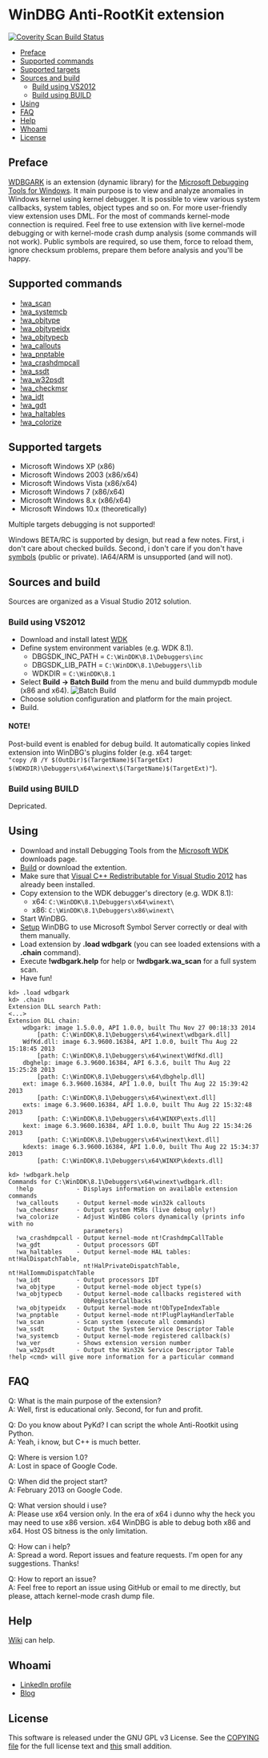 # WinDBG Anti-RootKit extension
[![Coverity Scan Build Status](https://scan.coverity.com/projects/3610/badge.svg)](https://scan.coverity.com/projects/3610)

* [Preface](#preface)
* [Supported commands](#supported-commands)
* [Supported targets](#supported-targets)
* [Sources and build](#sources-and-build)
    * [Build using VS2012](#build-using-vs2012)
    * [Build using BUILD](#build-using-build)
* [Using](#using)
* [FAQ](#faq)
* [Help](#help)
* [Whoami](#whoami)
* [License](#license)

## Preface

[WDBGARK](https://github.com/swwwolf/wdbgark) is an extension (dynamic library) for the
[Microsoft Debugging Tools for Windows](http://msdn.microsoft.com/en-US/library/windows/hardware/ff551063).
It main purpose is to view and analyze anomalies in Windows kernel using kernel debugger. It is possible to view
various system callbacks, system tables, object types and so on. For more user-friendly view extension uses DML.
For the most of commands kernel-mode connection is required. Feel free to use extension with live kernel-mode debugging
or with kernel-mode crash dump analysis (some commands will not work). Public symbols are required, so use them, force
to reload them, ignore checksum problems, prepare them before analysis and you'll be happy.

## Supported commands

* [!wa_scan](https://github.com/swwwolf/wdbgark/wiki/!wa_scan)
* [!wa_systemcb](https://github.com/swwwolf/wdbgark/wiki/!wa_systemcb)
* [!wa_objtype](https://github.com/swwwolf/wdbgark/wiki/!wa_objtype)
* [!wa_objtypeidx](https://github.com/swwwolf/wdbgark/wiki/!wa_objtypeidx)
* [!wa_objtypecb](https://github.com/swwwolf/wdbgark/wiki/!wa_objtypecb)
* [!wa_callouts](https://github.com/swwwolf/wdbgark/wiki/!wa_callouts)
* [!wa_pnptable](https://github.com/swwwolf/wdbgark/wiki/!wa_pnptable)
* [!wa_crashdmpcall](https://github.com/swwwolf/wdbgark/wiki/!wa_crashdmpcall)
* [!wa_ssdt](https://github.com/swwwolf/wdbgark/wiki/!wa_ssdt)
* [!wa_w32psdt](https://github.com/swwwolf/wdbgark/wiki/!wa_w32psdt)
* [!wa_checkmsr](https://github.com/swwwolf/wdbgark/wiki/!wa_checkmsr)
* [!wa_idt](https://github.com/swwwolf/wdbgark/wiki/!wa_idt)
* [!wa_gdt](https://github.com/swwwolf/wdbgark/wiki/!wa_gdt)
* [!wa_haltables](https://github.com/swwwolf/wdbgark/wiki/!wa_haltables)
* [!wa_colorize](https://github.com/swwwolf/wdbgark/wiki/!wa_colorize)

## Supported targets

* Microsoft Windows XP (x86)
* Microsoft Windows 2003 (x86/x64)
* Microsoft Windows Vista (x86/x64)
* Microsoft Windows 7 (x86/x64)
* Microsoft Windows 8.x (x86/x64)
* Microsoft Windows 10.x (theoretically)

Multiple targets debugging is not supported!

Windows BETA/RC is supported by design, but read a few notes. First, i don't care about checked builds.
Second, i don't care if you don't have [symbols](http://msdn.microsoft.com/en-us/windows/hardware/gg463028.aspx)
(public or private). IA64/ARM is unsupported (and will not).

## Sources and build

Sources are organized as a Visual Studio 2012 solution.

### Build using VS2012

* Download and install latest [WDK](http://msdn.microsoft.com/en-us/windows/hardware/hh852365)
* Define system environment variables (e.g. WDK 8.1).
    * DBGSDK_INC_PATH = ```C:\WinDDK\8.1\Debuggers\inc```
    * DBGSDK_LIB_PATH = ```C:\WinDDK\8.1\Debuggers\lib```
    * WDKDIR = ```C:\WinDDK\8.1```
* Select **Build -> Batch Build** from the menu and build dummypdb module (x86 and x64).
![Batch Build](https://raw.githubusercontent.com/swwwolf/wdbgark/master/images/batch_build.png)
* Choose solution configuration and platform for the main project.
* Build.

#### NOTE!

Post-build event is enabled for debug build. It automatically copies linked extension into WinDBG's plugins folder (e.g. x64 target:  
```"copy /B /Y $(OutDir)$(TargetName)$(TargetExt) $(WDKDIR)\Debuggers\x64\winext\$(TargetName)$(TargetExt)"```).

### Build using BUILD

Depricated.

## Using

* Download and install Debugging Tools from the [Microsoft WDK](http://msdn.microsoft.com/en-us/windows/hardware/hh852365) downloads page.
* [Build](#sources-and-build) or download the extention.
* Make sure that [Visual C++ Redistributable for Visual Studio 2012](http://www.microsoft.com/en-US/download/details.aspx?id=30679) has already been installed.
* Copy extension to the WDK debugger's directory (e.g. WDK 8.1):
    * x64: ```C:\WinDDK\8.1\Debuggers\x64\winext\```
    * x86: ```C:\WinDDK\8.1\Debuggers\x86\winext\```
* Start WinDBG.
* [Setup](http://support.microsoft.com/kb/311503/en-us) WinDBG to use Microsoft Symbol Server correctly or deal with them manually.
* Load extension by **.load wdbgark** (you can see loaded extensions with a **.chain** command).
* Execute **!wdbgark.help** for help or **!wdbgark.wa_scan** for a full system scan.
* Have fun!

```
kd> .load wdbgark  
kd> .chain  
Extension DLL search Path:  
<...>  
Extension DLL chain:  
    wdbgark: image 1.5.0.0, API 1.0.0, built Thu Nov 27 00:18:33 2014
        [path: C:\WinDDK\8.1\Debuggers\x64\winext\wdbgark.dll]
    WdfKd.dll: image 6.3.9600.16384, API 1.0.0, built Thu Aug 22 15:18:45 2013
        [path: C:\WinDDK\8.1\Debuggers\x64\winext\WdfKd.dll]
    dbghelp: image 6.3.9600.16384, API 6.3.6, built Thu Aug 22 15:25:28 2013
        [path: C:\WinDDK\8.1\Debuggers\x64\dbghelp.dll]
    ext: image 6.3.9600.16384, API 1.0.0, built Thu Aug 22 15:39:42 2013
        [path: C:\WinDDK\8.1\Debuggers\x64\winext\ext.dll]
    exts: image 6.3.9600.16384, API 1.0.0, built Thu Aug 22 15:32:48 2013
        [path: C:\WinDDK\8.1\Debuggers\x64\WINXP\exts.dll]
    kext: image 6.3.9600.16384, API 1.0.0, built Thu Aug 22 15:34:26 2013
        [path: C:\WinDDK\8.1\Debuggers\x64\winext\kext.dll]
    kdexts: image 6.3.9600.16384, API 1.0.0, built Thu Aug 22 15:34:37 2013
        [path: C:\WinDDK\8.1\Debuggers\x64\WINXP\kdexts.dll]
```
```
kd> !wdbgark.help
Commands for C:\WinDDK\8.1\Debuggers\x64\winext\wdbgark.dll:
  !help            - Displays information on available extension commands
  !wa_callouts     - Output kernel-mode win32k callouts
  !wa_checkmsr     - Output system MSRs (live debug only!)
  !wa_colorize     - Adjust WinDBG colors dynamically (prints info with no
                     parameters)
  !wa_crashdmpcall - Output kernel-mode nt!CrashdmpCallTable
  !wa_gdt          - Output processors GDT
  !wa_haltables    - Output kernel-mode HAL tables: nt!HalDispatchTable,
                     nt!HalPrivateDispatchTable, nt!HalIommuDispatchTable
  !wa_idt          - Output processors IDT
  !wa_objtype      - Output kernel-mode object type(s)
  !wa_objtypecb    - Output kernel-mode callbacks registered with
                     ObRegisterCallbacks
  !wa_objtypeidx   - Output kernel-mode nt!ObTypeIndexTable
  !wa_pnptable     - Output kernel-mode nt!PlugPlayHandlerTable
  !wa_scan         - Scan system (execute all commands)
  !wa_ssdt         - Output the System Service Descriptor Table
  !wa_systemcb     - Output kernel-mode registered callback(s)
  !wa_ver          - Shows extension version number
  !wa_w32psdt      - Output the Win32k Service Descriptor Table
!help <cmd> will give more information for a particular command
```

## FAQ

Q: What is the main purpose of the extension?  
A: Well, first is educational only. Second, for fun and profit.  

Q: Do you know about PyKd? I can script the whole Anti-Rootkit using Python.  
A: Yeah, i know, but C++ is much better.  

Q: Where is version 1.0?  
A: Lost in space of Google Code.  

Q: When did the project start?  
A: February 2013 on Google Code.  

Q: What version should i use?  
A: Please use x64 version only. In the era of x64 i dunno why the heck you may need to use x86 version. x64 WinDBG is 
able to debug both x86 and x64. Host OS bitness is the only limitation.  

Q: How can i help?  
A: Spread a word. Report issues and feature requests. I'm open for any suggestions. Thanks!  

Q: How to report an issue?  
A: Feel free to report an issue using GitHub or email to me directly, but please, attach kernel-mode crash dump file.  

## Help

[Wiki](https://github.com/swwwolf/wdbgark/wiki) can help.

## Whoami

* [LinkedIn profile](https://www.linkedin.com/in/vrusakov)
* [Blog](http://sww-it.ru/)

## License

This software is released under the GNU GPL v3 License. See the [COPYING file](COPYING) for the full license text and
[this](http://www.gnu.org/licenses/gpl-faq.en.html#GPLPluginsInNF) small addition.